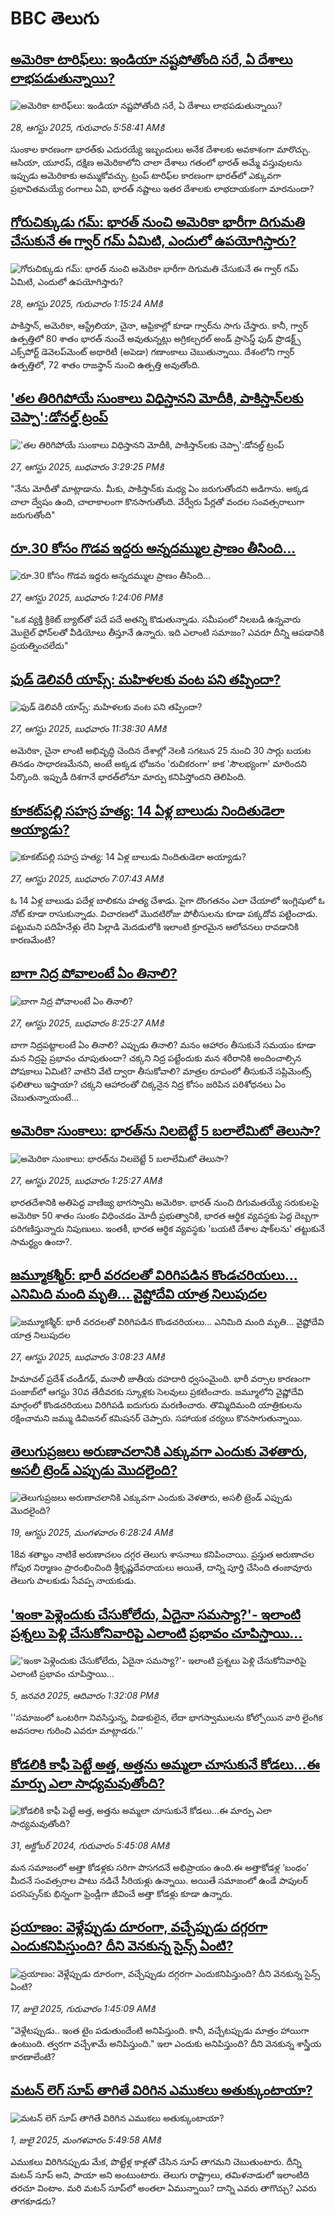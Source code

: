 # BBC తెలుగు## [అమెరికా టారిఫ్‌లు: ఇండియా నష్టపోతోంది సరే, ఏ దేశాలు లాభపడుతున్నాయి? ](https://www.bbc.com/telugu/articles/cq87jzz9j58o?at_medium=RSS&at_campaign=rss?at_campaign=githubrss)![అమెరికా టారిఫ్‌లు: ఇండియా నష్టపోతోంది సరే, ఏ దేశాలు లాభపడుతున్నాయి? ](https://ichef.bbci.co.uk/ace/ws/240/cpsprodpb/1054/live/ee6e17b0-83bf-11f0-b385-d380af23fc16.jpg)_28, ఆగస్టు 2025, గురువారం 5:58:41 AMకి_సుంకాల కారణంగా భారత్‌కు ఎదురయ్యే ఇబ్బందులు అనేక దేశాలకు అవకాశంగా మారొచ్చు. ఆసియా, యూరప్, దక్షిణ అమెరికాలోని చాలా దేశాలు గతంలో భారత్ అమ్మే వస్తువులను ఇప్పుడు అమెరికాకు అమ్ముకోవచ్చు. ట్రంప్ టారిఫ్‌ల కారణంగా  భారత్‌లో ఎక్కువగా ప్రభావితమయ్యే రంగాలు ఏవి, భారత్ నష్టాలు ఇతర దేశాలకు లాభదాయకంగా మారనుందా?## [గోరుచిక్కుడు గమ్: భారత్ నుంచి అమెరికా భారీగా దిగుమతి చేసుకునే ఈ గ్వార్ గమ్ ఏమిటి, ఎందులో ఉపయోగిస్తారు? ](https://www.bbc.com/telugu/articles/c4geq4gyqv0o?at_medium=RSS&at_campaign=rss?at_campaign=githubrss)![గోరుచిక్కుడు గమ్: భారత్ నుంచి అమెరికా భారీగా దిగుమతి చేసుకునే ఈ గ్వార్ గమ్ ఏమిటి, ఎందులో ఉపయోగిస్తారు? ](https://ichef.bbci.co.uk/ace/ws/240/cpsprodpb/c8c7/live/d481e620-835f-11f0-b3de-c13d348c14aa.jpg)_28, ఆగస్టు 2025, గురువారం 1:15:24 AMకి_పాకిస్తాన్, అమెరికా, ఆస్ట్రేలియా, చైనా, ఆఫ్రికాల్లో కూడా గ్వార్‌‌ను సాగు చేస్తారు. కానీ, గ్వార్ ఉత్పత్తిలో 80 శాతం భారత్ నుంచే అవుతున్నట్లు అగ్రికల్చరల్ అండ్ ప్రాసెస్డ్ ఫుడ్ ప్రొడక్ట్స్ ఎక్స్‌పోర్ట్ డెవెలప్‌మెంట్ అథారిటీ (అపెడా) గణాంకాలు చెబుతున్నాయి. దేశంలోని గ్వార్ ఉత్పత్తిలో, 72 శాతం రాజస్థాన్ నుంచి ఉత్పత్తి అవుతోంది.## ['తల తిరిగిపోయే సుంకాలు విధిస్తానని మోదీకి, పాకిస్తాన్‌లకు చెప్పా':డోనల్డ్ ట్రంప్](https://www.bbc.com/telugu/articles/cj0y64qjm9qo?at_medium=RSS&at_campaign=rss?at_campaign=githubrss)!['తల తిరిగిపోయే సుంకాలు విధిస్తానని మోదీకి, పాకిస్తాన్‌లకు చెప్పా':డోనల్డ్ ట్రంప్](https://ichef.bbci.co.uk/ace/ws/240/cpsprodpb/a5f3/live/01ed8440-8354-11f0-a34f-318be3fb0481.jpg)_27, ఆగస్టు 2025, బుధవారం 3:29:25 PMకి_"నేను మోదీతో మాట్లాడాను. మీకు, పాకిస్తాన్‌కు మధ్య ఏం జరుగుతోందని అడిగాను. అక్కడ చాలా ద్వేషం ఉంది, చాలాకాలంగా కొనసాగుతోంది. వేర్వేరు పేర్లతో వందల సంవత్సరాలుగా జరుగుతోంది"## [రూ.30 కోసం గొడవ ఇద్దరు అన్నదమ్ముల ప్రాణం తీసింది...](https://www.bbc.com/telugu/articles/cx27521jgy1o?at_medium=RSS&at_campaign=rss?at_campaign=githubrss)![రూ.30 కోసం గొడవ ఇద్దరు అన్నదమ్ముల ప్రాణం తీసింది...](https://ichef.bbci.co.uk/ace/ws/240/cpsprodpb/79d9/live/a27a1980-833d-11f0-ab3e-bd52082cd0ae.jpg)_27, ఆగస్టు 2025, బుధవారం 1:24:06 PMకి_"ఒక వ్యక్తి క్రికెట్ బ్యాట్‌తో పదే పదే అతన్ని కొడుతున్నాడు. సమీపంలో నిలబడి ఉన్నవారు మొబైల్ ఫోన్‌లతో వీడియోలు తీస్తూనే ఉన్నారు. ఇది ఎలాంటి సమాజం? ఎవరూ దీన్ని ఆపడానికి ప్రయత్నించలేదు"## [ఫుడ్ డెలివరీ యాప్స్: మహిళలకు వంట పని తప్పిందా?](https://www.bbc.com/telugu/articles/cdj2090j9rlo?at_medium=RSS&at_campaign=rss?at_campaign=githubrss)![ఫుడ్ డెలివరీ యాప్స్: మహిళలకు వంట పని తప్పిందా?](https://ichef.bbci.co.uk/ace/ws/240/cpsprodpb/12ef/live/af71cb20-826a-11f0-a832-3d1a9236e27e.jpg)_27, ఆగస్టు 2025, బుధవారం 11:38:30 AMకి_అమెరికా, చైనా లాంటి అభివృద్ధి చెందిన దేశాల్లో నెలకి సగటున 25 నుంచి 30 సార్లు బయట తినడం సాధారణమేనని, అంటే అక్కడ భోజనం 'రుచికరంగా' కాక 'సౌలభ్యంగా' మారిందని పేర్కొంది.  ఇప్పుడీ దిశగానే భారత్‌లోనూ మార్పు కనిపిస్తోందని తెలిపింది.## [కూకట్‌పల్లి సహస్ర హత్య: 14 ఏళ్ల బాలుడు నిందితుడెలా అయ్యాడు?](https://www.bbc.com/telugu/articles/cr74k013nn1o?at_medium=RSS&at_campaign=rss?at_campaign=githubrss)![కూకట్‌పల్లి సహస్ర హత్య: 14 ఏళ్ల బాలుడు నిందితుడెలా అయ్యాడు?](https://ichef.bbci.co.uk/ace/ws/240/cpsprodpb/7db2/live/03f2b1e0-828a-11f0-b582-ddd92628512a.jpg)_27, ఆగస్టు 2025, బుధవారం 7:07:43 AMకి_ఓ 14 ఏళ్ల బాలుడు పదేళ్ల బాలికను హత్య చేశాడు. పైగా దొంగతనం ఎలా చేయాలో ఇంగ్లిషులో ఓ నోట్ కూడా రాసుకున్నాడు. విచారణలో మొదటిరోజు పోలీసులను కూడా పక్కదోవ పట్టించాడు. పట్టుమని పదిహేనేళ్లు లేని పిల్లాడి మెదడులోకి ఇలాంటి క్రూరమైన ఆలోచనలు రావడానికి కారణమేంటి?## [బాగా నిద్ర పోవాలంటే ఏం తినాలి? ](https://www.bbc.com/telugu/articles/cly7q4g0wlno?at_medium=RSS&at_campaign=rss?at_campaign=githubrss)![బాగా నిద్ర పోవాలంటే ఏం తినాలి? ](https://ichef.bbci.co.uk/ace/ws/240/cpsprodpb/8174/live/ebd2a630-8318-11f0-ad25-d7b7e6500196.png)_27, ఆగస్టు 2025, బుధవారం 8:25:27 AMకి_బాగా నిద్రపట్టాలంటే ఏం తినాలి? ఎప్పుడు తినాలి? మనం ఆహారం తీసుకునే సమయం కూడా మన నిద్రపై ప్రభావం చూపుతుందా?  చక్కని నిద్ర పట్టేందుకు మన శరీరానికి అందించాల్సిన పోషకాలు ఏమిటి? వాటిని వేటి ద్వారా తీసుకోవాలి? మాత్రల రూపంలో తీసుకునే సప్లిమెంట్స్ ఫలితాలు ఇస్తాయా? చక్కని ఆహారంతో చిక్కనైన నిద్ర కోసం జరిపిన పరిశోధనలు ఏం చెబుతున్నాయంటే...## [అమెరికా సుంకాలు: భారత్‌ను నిలబెట్టే 5 బలాలేమిటో తెలుసా?](https://www.bbc.com/telugu/articles/c1kz1021lypo?at_medium=RSS&at_campaign=rss?at_campaign=githubrss)![అమెరికా సుంకాలు: భారత్‌ను నిలబెట్టే 5 బలాలేమిటో తెలుసా?](https://ichef.bbci.co.uk/ace/ws/240/cpsprodpb/9510/live/da325a20-82e5-11f0-a2b0-1b6fcc7c719f.jpg)_27, ఆగస్టు 2025, బుధవారం 1:25:27 AMకి_భారతదేశానికి అతిపెద్ద వాణిజ్య భాగస్వామి అమెరికా. భారత్ నుంచి దిగుమతయ్యే సరుకులపై అమెరికా 50 శాతం సుంకం విధించడం మోదీ ప్రభుత్వానికి, భారత ఆర్థిక వ్యవస్థకు పెద్ద దెబ్బగా పరిగణిస్తున్నారు నిపుణులు. ఇంతకీ, భారత ఆర్థిక వ్యవస్థకు 'బయటి దేశాల షాక్‌లను' తట్టుకునే సామర్థ్యం ఉందా?.## [జమ్మూకశ్మీర్: భారీ వరదలతో విరిగిపడిన కొండచరియలు... ఎనిమిది మంది మృతి... వైష్టోదేవి యాత్ర నిలుపుదల](https://www.bbc.com/telugu/articles/c3v302nl451o?at_medium=RSS&at_campaign=rss?at_campaign=githubrss)![జమ్మూకశ్మీర్: భారీ వరదలతో విరిగిపడిన కొండచరియలు... ఎనిమిది మంది మృతి... వైష్టోదేవి యాత్ర నిలుపుదల](https://ichef.bbci.co.uk/ace/ws/240/cpsprodpb/28ac/live/13f9ab60-82e0-11f0-83cc-c5da98c419b8.jpg)_27, ఆగస్టు 2025, బుధవారం 3:08:23 AMకి_హిమాచల్ ప్రదేశ్ చండీగఢ్, మనాలీ జాతీయ రహదారి ధ్వసంమైంది. భారీ వర్సాల కారణంగా పంజాబ్‌లో ఆగస్టు 30వ తేదీవరకు స్కూళ్లకు సెలవులు ప్రకటించారు. జమ్మూలోని వైష్ణోదేవి మార్గంలో కొండచరియలు విరిగిపడి ఐదుగురు మరణించారు. తొమ్మిదిమంది యాత్రికులను రక్షించామని జమ్ము డివిజనల్ కమిషనర్ చెప్పారు. సహాయక చర్యలు కొనసాగుతున్నాయి.## [తెలుగుప్రజలు అరుణాచలానికి ఎక్కువగా ఎందుకు వెళతారు, అసలీ ట్రెండ్ ఎప్పుడు మొదలైంది? ](https://www.bbc.com/telugu/articles/c8jp32zrzxpo?at_medium=RSS&at_campaign=rss?at_campaign=githubrss)![తెలుగుప్రజలు అరుణాచలానికి ఎక్కువగా ఎందుకు వెళతారు, అసలీ ట్రెండ్ ఎప్పుడు మొదలైంది? ](https://ichef.bbci.co.uk/ace/ws/240/cpsprodpb/cf2d/live/01932bf0-7d85-11f0-98a0-956f61945264.jpg)_19, ఆగస్టు 2025, మంగళవారం 6:28:24 AMకి_18వ శతాబ్దం నాటికే అరుణాచలం దగ్గర తెలుగు శాసనాలు కనిపించాయి. ప్రస్తుత అరుణాచల గోపుర నిర్మాణం ప్రారంభించింది శ్రీకృష్ణదేవరాయలు అయితే, దాన్ని పూర్తి చేసింది తంజావూరు తెలుగు పాలకుడు సేవప్ప నాయకుడు.## ['ఇంకా పెళ్లెందుకు చేసుకోలేదు, ఏదైనా సమస్యా?'- ఇలాంటి ప్రశ్నలు పెళ్లి చేసుకోనివారిపై ఎలాంటి ప్రభావం చూపిస్తాయి... ](https://www.bbc.com/telugu/articles/cgq1w3lz7yyo?at_medium=RSS&at_campaign=rss?at_campaign=githubrss)!['ఇంకా పెళ్లెందుకు చేసుకోలేదు, ఏదైనా సమస్యా?'- ఇలాంటి ప్రశ్నలు పెళ్లి చేసుకోనివారిపై ఎలాంటి ప్రభావం చూపిస్తాయి... ](https://ichef.bbci.co.uk/ace/ws/240/cpsprodpb/f6de/live/72c94a60-cb3e-11ef-87df-d575b9a434a4.jpg)_5, జనవరి 2025, ఆదివారం 1:32:08 PMకి_''సమాజంలో ఒంటరిగా నివసిస్తున్న, విడాకులైన, లేదా భాగస్వాములను కోల్పోయిన వారి లైంగిక అవసరాల గురించి ఎవరూ మాట్లాడరు.''## [కోడలికి కాఫీ పెట్టే అత్త, అత్తను అమ్మలా చూసుకునే కోడలు...ఈ మార్పు ఎలా సాధ్యమవుతోంది?](https://www.bbc.com/telugu/articles/c1l41zl8el2o?at_medium=RSS&at_campaign=rss?at_campaign=githubrss)![కోడలికి కాఫీ పెట్టే అత్త, అత్తను అమ్మలా చూసుకునే కోడలు...ఈ మార్పు ఎలా సాధ్యమవుతోంది?](https://ichef.bbci.co.uk/ace/ws/240/cpsprodpb/2b61/live/9176a6d0-8b0e-11ef-a81b-b1eda9741da3.jpg)_31, అక్టోబర్ 2024, గురువారం 5:45:08 AMకి_మన సమాజంలో అత్తా కోడళ్లకు సరిగా పొసగదనే అభిప్రాయం ఉంది.ఈ అత్తాకోడళ్ల ‘బంధం’ మీదనే సంవత్సరాల పాటు నడిచే సీరియళ్లు ఉన్నాయి. అయితే సమాజంలో ఉండే పాపులర్ పరసెప్సన్‌కు భిన్నంగా ఫ్రెండ్లీగా జీవించే అత్తా కోడళ్లు కూడా ఉన్నారు.## [ప్రయాణం: వెళ్లేప్పుడు దూరంగా, వచ్చేప్పుడు దగ్గరగా ఎందుకనిపిస్తుంది? దీని వెనకున్న సైన్స్ ఏంటి?](https://www.bbc.com/telugu/articles/c0l4y727n1jo?at_medium=RSS&at_campaign=rss?at_campaign=githubrss)![ప్రయాణం: వెళ్లేప్పుడు దూరంగా, వచ్చేప్పుడు దగ్గరగా ఎందుకనిపిస్తుంది? దీని వెనకున్న సైన్స్ ఏంటి?](https://ichef.bbci.co.uk/ace/ws/240/cpsprodpb/054c/live/6957c010-62b0-11f0-8e78-11023c48a856.png)_17, జులై 2025, గురువారం 1:45:09 AMకి_"వెళ్లేటప్పుడు.. ఇంత టైం పడుతుందేంటి అనిపిస్తుంది. కానీ, వచ్చేటప్పుడు మాత్రం హాయిగా ఉంటుంది. త్వరగా వచ్చేశామే అనిపిస్తుంది." ఇలా ఎందుకు అనిపిస్తుంది? దీని వెనకున్న శాస్త్రీయ కారణాలేంటి?## [మటన్ లెగ్ సూప్ తాగితే విరిగిన ఎముకలు అతుక్కుంటాయా?](https://www.bbc.com/telugu/articles/c0l4g92j8kzo?at_medium=RSS&at_campaign=rss?at_campaign=githubrss)![మటన్ లెగ్ సూప్ తాగితే విరిగిన ఎముకలు అతుక్కుంటాయా?](https://ichef.bbci.co.uk/ace/ws/240/cpsprodpb/b31e/live/cce532c0-6d41-11f0-9462-bb509dc78127.jpg)_1, జులై 2025, మంగళవారం 5:49:58 AMకి_ఎముకలు విరిగినప్పుడు మేక, పొట్టేళ్ల కాళ్లతో చేసిన సూప్ తాగమని చెబుతుంటారు. దీన్ని మటన్ సూప్ అని, పాయా అని అంటుంటారు. తెలుగు రాష్ట్రాలు, తమిళనాడులో ఇలాంటిది తరచూ వింటాం. మరి మటన్ సూప్‌లో అంతలా ఏమున్నాయి? దాన్ని ఎవరు తాగొచ్చు? ఎవరు తాగకూడదు?